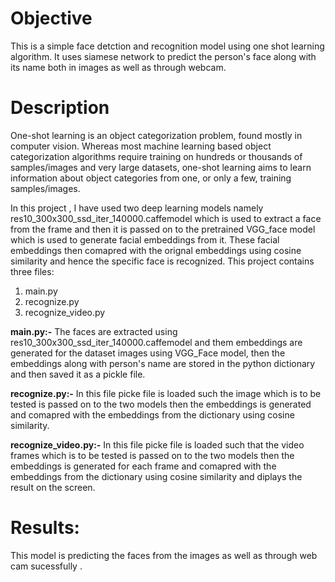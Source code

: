 <h1>Objective</h1> 
This is a simple face detction and recognition model using one shot learning algorithm. It uses siamese network to predict the person's face along with its name both in images as well as through webcam.

<h1>Description</h1>
One-shot learning is an object categorization problem, found mostly in computer vision. Whereas most machine learning based object categorization algorithms require training on hundreds or thousands of samples/images and very large datasets, one-shot learning aims to learn information about object categories from one, or only a few, training samples/images.





In this project , I have used two deep learning models namely res10_300x300_ssd_iter_140000.caffemodel which is used to extract a face from the frame and then it is passed on to the pretrained VGG_face model which is used to generate facial embeddings from it. These facial embeddings then comapred with the orignal embeddings using cosine similarity and hence the specific face is recognized.
This project contains three files:
1) main.py
2) recognize.py
3) recognize_video.py

<b>main.py:-</b> The faces are extracted using res10_300x300_ssd_iter_140000.caffemodel and them embeddings are generated for the dataset images using VGG_Face model, then the embeddings along with person's name are stored in the python dictionary and then saved it as a pickle file.

<b>recognize.py:-</b> In this file picke file is loaded such the image which is to be tested is passed on to the two models then the embeddings is generated and comapred with the embeddings from the dictionary using cosine similarity.

<b>recognize_video.py:-</b> In this file picke file is loaded such that the video frames which is to be tested is passed on to the two models then the embeddings is generated for each frame and comapred with the embeddings from the dictionary using cosine similarity and diplays the result on the screen.


<h1>Results:</h1>

This model is predicting the faces from the images as well as through web cam sucessfully .


